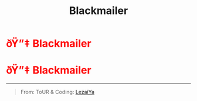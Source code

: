 ﻿---
lang: en-US
title: Blackmailer
prev: AntiAdminer
next: Camouflager
---
# <font color=red>ðŸ”‡ <b>Blackmailer</b></font> <Badge text="Support" type="tip" vertical="middle"/>
# <font color=red>ðŸ”‡ <b>Blackmailer</b></font> <Badge text="Support" type="tip" vertical="middle"/>
---

> From: ToUR & Coding: [LezaiYa](https://github.com/LezaiYa)

